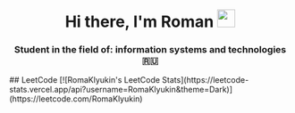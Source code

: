 <h1 align="center">Hi there, I'm Roman <img src="https://github.com/blackcater/blackcater/raw/main/images/Hi.gif" height="32"/></h1>
<h3 align="center">Student in the field of: information systems and technologies 🇷🇺</h3>
## LeetCode
[![RomaKlyukin's LeetCode Stats](https://leetcode-stats.vercel.app/api?username=RomaKlyukin&theme=Dark)](https://leetcode.com/RomaKlyukin)
